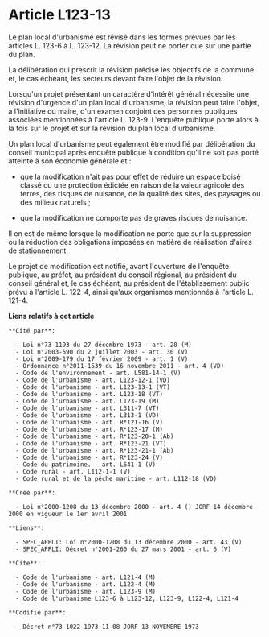 # Article L123-13

Le plan local d'urbanisme est révisé dans les formes prévues par les articles L. 123-6 à L. 123-12. La révision peut ne
porter que sur une partie du plan.

La délibération qui prescrit la révision précise les objectifs de la commune et, le cas échéant, les secteurs devant faire
l'objet de la révision.

Lorsqu'un projet présentant un caractère d'intérêt général nécessite une révision d'urgence d'un plan local d'urbanisme, la
révision peut faire l'objet, à l'initiative du maire, d'un examen conjoint des personnes publiques associées mentionnées à
l'article L. 123-9. L'enquête publique porte alors à la fois sur le projet et sur la révision du plan local d'urbanisme.

Un plan local d'urbanisme peut également être modifié par délibération du conseil municipal après enquête publique à
condition qu'il ne soit pas porté atteinte à son économie générale et :

- que la modification n'ait pas pour effet de réduire un espace boisé classé ou une protection édictée en raison de la valeur
agricole des terres, des risques de nuisance, de la qualité des sites, des paysages ou des milieux naturels ;

- que la modification ne comporte pas de graves risques de nuisance.

Il en est de même lorsque la modification ne porte que sur la suppression ou la réduction des obligations imposées en matière
de réalisation d'aires de stationnement.

Le projet de modification est notifié, avant l'ouverture de l'enquête publique, au préfet, au président du conseil régional,
au président du conseil général et, le cas échéant, au président de l'établissement public prévu à l'article L. 122-4, ainsi
qu'aux organismes mentionnés à l'article L. 121-4.

**Liens relatifs à cet article**

	**Cité par**:

	  - Loi n°73-1193 du 27 décembre 1973 - art. 28 (M)
	  - Loi n°2003-590 du 2 juillet 2003 - art. 30 (V)
	  - Loi n°2009-179 du 17 février 2009 - art. 1 (V)
	  - Ordonnance n°2011-1539 du 16 novembre 2011 - art. 4 (VD)
	  - Code de l'environnement - art. L581-14-1 (V)
	  - Code de l'urbanisme - art. L123-12-1 (VD)
	  - Code de l'urbanisme - art. L123-13-1 (VT)
	  - Code de l'urbanisme - art. L123-18 (VT)
	  - Code de l'urbanisme - art. L123-19 (M)
	  - Code de l'urbanisme - art. L311-7 (VT)
	  - Code de l'urbanisme - art. L313-1 (VD)
	  - Code de l'urbanisme - art. R*121-16 (V)
	  - Code de l'urbanisme - art. R*123-17 (M)
	  - Code de l'urbanisme - art. R*123-20-1 (Ab)
	  - Code de l'urbanisme - art. R*123-21 (VT)
	  - Code de l'urbanisme - art. R*123-21-1 (Ab)
	  - Code de l'urbanisme - art. R*123-24 (V)
	  - Code du patrimoine. - art. L641-1 (V)
	  - Code rural - art. L112-1-1 (V)
	  - Code rural et de la pêche maritime - art. L112-18 (VD)

	**Créé par**:

	  - Loi n°2000-1208 du 13 décembre 2000 - art. 4 () JORF 14 décembre 2000 en vigueur le 1er avril 2001

	**Liens**:

	  - SPEC_APPLI: Loi n°2000-1208 du 13 décembre 2000 - art. 43 (V)
	  - SPEC_APPLI: Décret n°2001-260 du 27 mars 2001 - art. 6 (V)

	**Cite**:

	  - Code de l'urbanisme - art. L121-4 (M)
	  - Code de l'urbanisme - art. L122-4 (M)
	  - Code de l'urbanisme - art. L123-9 (M)
	  - Code de l'urbanisme L123-6 à L123-12, L123-9, L122-4, L121-4

	**Codifié par**:

	  - Décret n°73-1022 1973-11-08 JORF 13 NOVEMBRE 1973
